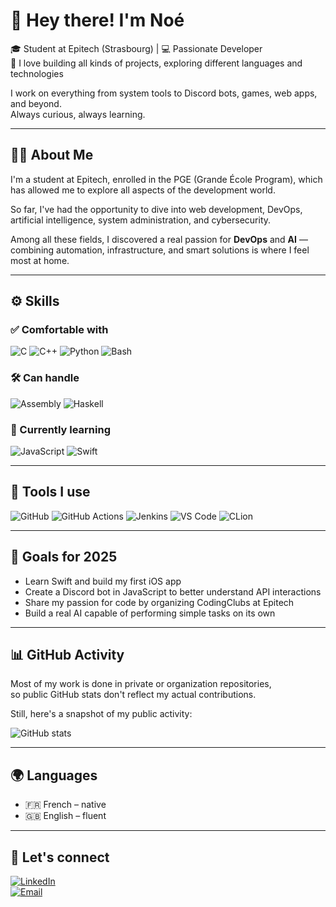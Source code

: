 # 👋 Hey there! I'm Noé

🎓 Student at Epitech (Strasbourg) | 💻 Passionate Developer  
🚀 I love building all kinds of projects, exploring different languages and technologies

I work on everything from system tools to Discord bots, games, web apps, and beyond.  
Always curious, always learning.

---

## 🧑‍💻 About Me

I'm a student at Epitech, enrolled in the PGE (Grande École Program), which has allowed me to explore all aspects of the development world.

So far, I've had the opportunity to dive into web development, DevOps, artificial intelligence, system administration, and cybersecurity.

Among all these fields, I discovered a real passion for **DevOps** and **AI** — combining automation, infrastructure, and smart solutions is where I feel most at home.

---

## ⚙️ Skills

### ✅ Comfortable with
![C](https://img.shields.io/badge/-C-00599C?logo=c&logoColor=fff)
![C++](https://img.shields.io/badge/-C++-00599C?logo=c%2b%2b&logoColor=fff)
![Python](https://img.shields.io/badge/-Python-3776AB?logo=python&logoColor=fff)
![Bash](https://img.shields.io/badge/-Bash-4EAA25?logo=gnu-bash&logoColor=fff)

### 🛠 Can handle
![Assembly](https://img.shields.io/badge/-Assembly-6E4C13?logoColor=white)
![Haskell](https://img.shields.io/badge/-Haskell-5D4F85?logo=haskell&logoColor=fff)

### 🌱 Currently learning
![JavaScript](https://img.shields.io/badge/-JavaScript-F7DF1E?logo=javascript&logoColor=000)
![Swift](https://img.shields.io/badge/-Swift-FA7343?logo=swift&logoColor=fff)

---

## 🧰 Tools I use

![GitHub](https://img.shields.io/badge/-GitHub-181717?logo=github&logoColor=fff)
![GitHub Actions](https://img.shields.io/badge/-GitHub%20Actions-2088FF?logo=github-actions&logoColor=fff)
![Jenkins](https://img.shields.io/badge/-Jenkins-D24939?logo=jenkins&logoColor=fff)
![VS Code](https://img.shields.io/badge/-VS%20Code-007ACC?logo=visual-studio-code&logoColor=fff)
![CLion](https://img.shields.io/badge/-CLion-000000?logo=clion&logoColor=fff)

---

## 🎯 Goals for 2025

- Learn Swift and build my first iOS app  
- Create a Discord bot in JavaScript to better understand API interactions  
- Share my passion for code by organizing CodingClubs at Epitech  
- Build a real AI capable of performing simple tasks on its own  

---

## 📊 GitHub Activity

Most of my work is done in private or organization repositories,  
so public GitHub stats don't reflect my actual contributions.

Still, here's a snapshot of my public activity:

![GitHub stats](https://github-readme-stats.vercel.app/api?username=NoeCarabin&show_icons=true&theme=radical&hide=prs,issues)

---

## 🌍 Languages

- 🇫🇷 French – native  
- 🇬🇧 English – fluent  

---

## 💬 Let's connect

[![LinkedIn](https://img.shields.io/badge/-LinkedIn-0A66C2?logo=linkedin&logoColor=white)](https://www.linkedin.com/in/ton-profil/)  
[![Email](https://img.shields.io/badge/-Email-EA4335?logo=gmail&logoColor=white)](mailto:noe.carabin@epitech.eu)
